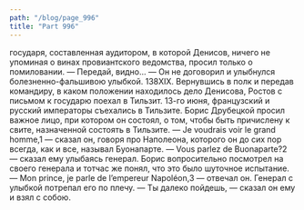 ```yaml
---
path: "/blog/page_996"
title: "Part 996"
---
```


государя, составленная аудитором, в которой Денисов, ничего не упоминая о винах провиантского ведомства, просил только о помиловании.
— Передай, видно... — Он не договорил и улыбнулся болезненно-фальшивою улыбкой.
138XIX.
Вернувшись в полк и передав командиру, в каком положении находилось дело Денисова, Ростов с письмом к государю поехал в Тильзит.
13-го июня, французский и русский императоры съехались в Тильзите. Борис Друбецкой просил важное лицо, при котором он состоял, о том, чтобы быть причислену к свите, назначенной состоять в Тильзите.
— Je voudrais voir le grand homme,1 — сказал он, говоря про Наполеона, которого он до сих пор всегда, как и все, называл Буонапарте.
— Vous parlez de Buonaparte?2 — сказал ему улыбаясь генерал.
Борис вопросительно посмотрел на своего генерала и тотчас же понял, что это было шуточное испытание.
— Mon prince, je parle de l’empereur Napoléon,3 — отвечал он. Генерал с улыбкой потрепал его по плечу.
— Ты далеко пойдешь, — сказал он ему и взял с собою.

